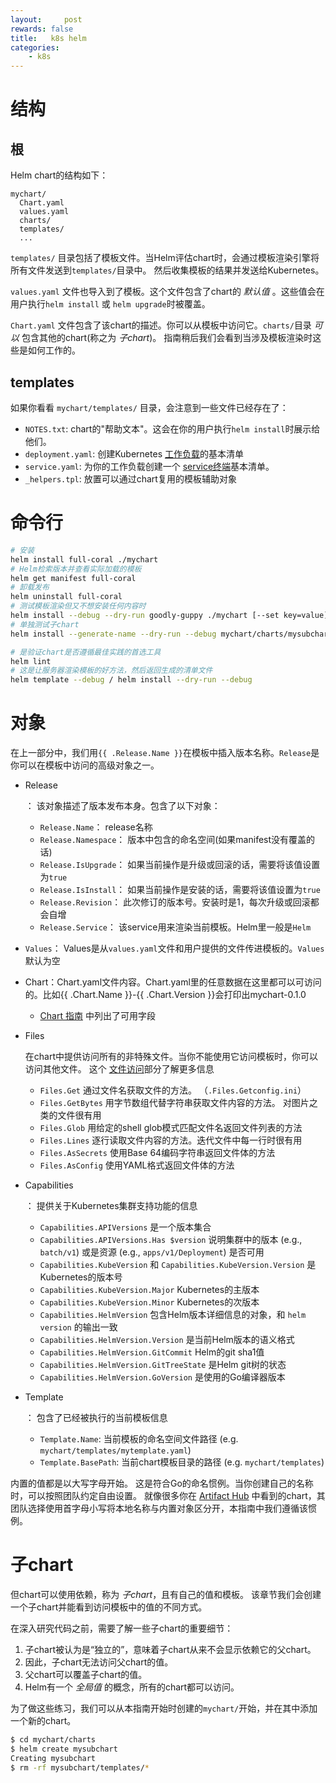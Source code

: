 ```yaml
---
layout:     post
rewards: false
title:   k8s helm
categories:
    - k8s
---
```


# 结构

## 根

Helm chart的结构如下：

```shell
mychart/
  Chart.yaml
  values.yaml
  charts/
  templates/
  ...
```

`templates/` 目录包括了模板文件。当Helm评估chart时，会通过模板渲染引擎将所有文件发送到`templates/`目录中。 然后收集模板的结果并发送给Kubernetes。

`values.yaml` 文件也导入到了模板。这个文件包含了chart的 *默认值* 。这些值会在用户执行`helm install` 或 `helm upgrade`时被覆盖。

`Chart.yaml` 文件包含了该chart的描述。你可以从模板中访问它。`charts/`目录 *可以* 包含其他的chart(称之为 *子chart*)。 指南稍后我们会看到当涉及模板渲染时这些是如何工作的。

## templates

如果你看看 `mychart/templates/` 目录，会注意到一些文件已经存在了：

- `NOTES.txt`: chart的"帮助文本"。这会在你的用户执行`helm install`时展示给他们。
- `deployment.yaml`: 创建Kubernetes [工作负载](https://kubernetes.io/docs/user-guide/deployments/)的基本清单
- `service.yaml`: 为你的工作负载创建一个 [service终端](https://kubernetes.io/docs/user-guide/services/)基本清单。
- `_helpers.tpl`: 放置可以通过chart复用的模板辅助对象



# 命令行

```bash
# 安装
helm install full-coral ./mychart
# Helm检索版本并查看实际加载的模板
helm get manifest full-coral
# 卸载发布
helm uninstall full-coral
# 测试模板渲染但又不想安装任何内容时
helm install --debug --dry-run goodly-guppy ./mychart [--set key=value]
# 单独测试子chart
helm install --generate-name --dry-run --debug mychart/charts/mysubchart

# 是验证chart是否遵循最佳实践的首选工具
helm lint
# 这是让服务器渲染模板的好方法，然后返回生成的清单文件
helm template --debug / helm install --dry-run --debug
```



# 对象

在上一部分中，我们用`{{ .Release.Name }}`在模板中插入版本名称。`Release`是你可以在模板中访问的高级对象之一。

- Release

  ： 该对象描述了版本发布本身。包含了以下对象：

  - `Release.Name`： release名称
  - `Release.Namespace`： 版本中包含的命名空间(如果manifest没有覆盖的话)
  - `Release.IsUpgrade`： 如果当前操作是升级或回滚的话，需要将该值设置为`true`
  - `Release.IsInstall`： 如果当前操作是安装的话，需要将该值设置为`true`
  - `Release.Revision`： 此次修订的版本号。安装时是1，每次升级或回滚都会自增
  - `Release.Service`： 该service用来渲染当前模板。Helm里一般是`Helm`

- `Values`： Values是从`values.yaml`文件和用户提供的文件传进模板的。`Values`默认为空

- Chart：Chart.yaml文件内容。Chart.yaml里的任意数据在这里都可以可访问的。比如{{ .Chart.Name }}-{{ .Chart.Version }}会打印出mychart-0.1.0

  - [Chart 指南](https://helm.sh/zh/docs/topics/charts#Chart-yaml-文件) 中列出了可用字段

- Files

  在chart中提供访问所有的非特殊文件。当你不能使用它访问模板时，你可以访问其他文件。 这个 [文件访问](https://helm.sh/zh/docs/chart_template_guide/accessing_files)部分了解更多信息

  - `Files.Get` 通过文件名获取文件的方法。 （`.Files.Getconfig.ini`）
  - `Files.GetBytes` 用字节数组代替字符串获取文件内容的方法。 对图片之类的文件很有用
  - `Files.Glob` 用给定的shell glob模式匹配文件名返回文件列表的方法
  - `Files.Lines` 逐行读取文件内容的方法。迭代文件中每一行时很有用
  - `Files.AsSecrets` 使用Base 64编码字符串返回文件体的方法
  - `Files.AsConfig` 使用YAML格式返回文件体的方法

- Capabilities

  ： 提供关于Kubernetes集群支持功能的信息

  - `Capabilities.APIVersions` 是一个版本集合
  - `Capabilities.APIVersions.Has $version` 说明集群中的版本 (e.g., `batch/v1`) 或是资源 (e.g., `apps/v1/Deployment`) 是否可用
  - `Capabilities.KubeVersion` 和 `Capabilities.KubeVersion.Version` 是Kubernetes的版本号
  - `Capabilities.KubeVersion.Major` Kubernetes的主版本
  - `Capabilities.KubeVersion.Minor` Kubernetes的次版本
  - `Capabilities.HelmVersion` 包含Helm版本详细信息的对象，和 `helm version` 的输出一致
  - `Capabilities.HelmVersion.Version` 是当前Helm版本的语义格式
  - `Capabilities.HelmVersion.GitCommit` Helm的git sha1值
  - `Capabilities.HelmVersion.GitTreeState` 是Helm git树的状态
  - `Capabilities.HelmVersion.GoVersion` 是使用的Go编译器版本

- Template

  ： 包含了已经被执行的当前模板信息

  - `Template.Name`: 当前模板的命名空间文件路径 (e.g. `mychart/templates/mytemplate.yaml`)
  - `Template.BasePath`: 当前chart模板目录的路径 (e.g. `mychart/templates`)

内置的值都是以大写字母开始。 这是符合Go的命名惯例。当你创建自己的名称时，可以按照团队约定自由设置。 就像很多你在 [Artifact Hub](https://artifacthub.io/packages/search?kind=0) 中看到的chart，其团队选择使用首字母小写将本地名称与内置对象区分开，本指南中我们遵循该惯例。

# 子chart

但chart可以使用依赖，称为 *子chart*，且有自己的值和模板。 该章节我们会创建一个子chart并能看到访问模板中的值的不同方式。

在深入研究代码之前，需要了解一些子chart的重要细节：

1. 子chart被认为是“独立的”，意味着子chart从来不会显示依赖它的父chart。
2. 因此，子chart无法访问父chart的值。
3. 父chart可以覆盖子chart的值。
4. Helm有一个 *全局值* 的概念，所有的chart都可以访问。

为了做这些练习，我们可以从本指南开始时创建的`mychart/`开始，并在其中添加一个新的chart。

```bash
$ cd mychart/charts
$ helm create mysubchart
Creating mysubchart
$ rm -rf mysubchart/templates/*
```

